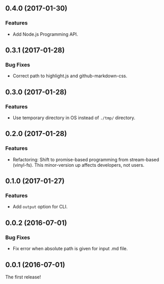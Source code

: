 ## 0.4.0 (2017-01-30)
### Features
- Add Node.js Programming API.

## 0.3.1 (2017-01-28)
### Bug Fixes
- Correct path to highlight.js and github-markdown-css.

## 0.3.0 (2017-01-28)
### Features
- Use temporary directory in OS instead of `./tmp/` directory.

## 0.2.0 (2017-01-28)
### Features
- Refactoring: Shift to promise-based programming from stream-based (vinyl-fs). This minor-version up affects developers, not users.

## 0.1.0 (2017-01-27)
### Features
- Add `output` option for CLI.

## 0.0.2 (2016-07-01)
### Bug Fixes
- Fix error when absolute path is given for input .md file.

## 0.0.1 (2016-07-01)
The first release!
